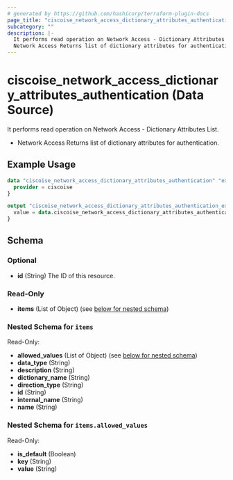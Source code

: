 ```yaml
---
# generated by https://github.com/hashicorp/terraform-plugin-docs
page_title: "ciscoise_network_access_dictionary_attributes_authentication Data Source - terraform-provider-ciscoise"
subcategory: ""
description: |-
  It performs read operation on Network Access - Dictionary Attributes List.
  Network Access Returns list of dictionary attributes for authentication.
---
```


# ciscoise_network_access_dictionary_attributes_authentication (Data Source)

It performs read operation on Network Access - Dictionary Attributes List.

- Network Access Returns list of dictionary attributes for authentication.

## Example Usage

```terraform
data "ciscoise_network_access_dictionary_attributes_authentication" "example" {
  provider = ciscoise
}

output "ciscoise_network_access_dictionary_attributes_authentication_example" {
  value = data.ciscoise_network_access_dictionary_attributes_authentication.example.items
}
```

<!-- schema generated by tfplugindocs -->
## Schema

### Optional

- **id** (String) The ID of this resource.

### Read-Only

- **items** (List of Object) (see [below for nested schema](#nestedatt--items))

<a id="nestedatt--items"></a>
### Nested Schema for `items`

Read-Only:

- **allowed_values** (List of Object) (see [below for nested schema](#nestedobjatt--items--allowed_values))
- **data_type** (String)
- **description** (String)
- **dictionary_name** (String)
- **direction_type** (String)
- **id** (String)
- **internal_name** (String)
- **name** (String)

<a id="nestedobjatt--items--allowed_values"></a>
### Nested Schema for `items.allowed_values`

Read-Only:

- **is_default** (Boolean)
- **key** (String)
- **value** (String)


